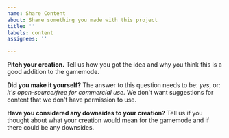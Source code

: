 ```yaml
---
name: Share Content
about: Share something you made with this project
title: ''
labels: content
assignees: ''

---
```


**Pitch your creation.**
Tell us how you got the idea and why you think this is a good addition to the gamemode.

**Did you make it yourself?**
The answer to this question needs to be: _yes_, or: _it's open-source/free for commercial use_. We don't want suggestions for content that we don't have permission to use.

**Have you considered any downsides to your creation?**
Tell us if you thought about what your creation would mean for the gamemode and if there could be any downsides.

